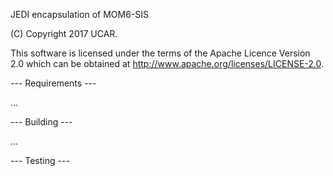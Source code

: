 JEDI encapsulation of MOM6-SIS

(C) Copyright 2017 UCAR.

This software is licensed under the terms of the Apache Licence Version 2.0 which can be obtained at http://www.apache.org/licenses/LICENSE-2.0.

--- Requirements ---

...

--- Building ---

...

--- Testing ---


